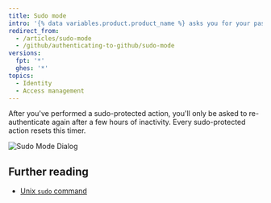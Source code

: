 ```yaml
---
title: Sudo mode
intro: '{% data variables.product.product_name %} asks you for your password before you can modify your email address, authorize third-party applications, or add new public keys, or initiate other *sudo-protected* actions.'
redirect_from:
  - /articles/sudo-mode
  - /github/authenticating-to-github/sudo-mode
versions:
  fpt: '*'
  ghes: '*'
topics:
  - Identity
  - Access management
---
```

After you've performed a sudo-protected action, you'll only be asked to re-authenticate again after a few hours of inactivity. Every sudo-protected action resets this timer.

![Sudo Mode Dialog](/assets/images/help/settings/sudo_mode_popup.png)

## Further reading

- [Unix `sudo` command](http://en.wikipedia.org/wiki/Sudo)
